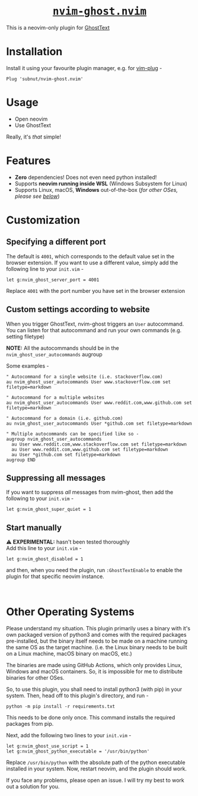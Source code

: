 <h1 align="center"><b><u><tt>nvim-ghost.nvim</tt></u></b></h1>

This is a neovim-only plugin for
[GhostText](https://github.com/GhostText/GhostText)

# Installation

Install it using your favourite plugin manager, e.g. for [vim-plug](https://github.com/junegunn/vim-plug) -

```vim
Plug 'subnut/nvim-ghost.nvim'
```

# Usage

- Open neovim
- Use GhostText

Really, it's _that_ simple!

# Features

- **Zero** dependencies! Does not even need python installed!
- Supports **neovim running inside WSL** (Windows Subsystem for Linux)
- Supports Linux, macOS, **Windows** out-of-the-box (_for other OSes, please see [below](#other_oses)_)

# Customization

## Specifying a different port

The default is `4001`, which corresponds to the default value set in the browser
extension. If you want to use a different value, simply add the following line
to your `init.vim` -

```vim
let g:nvim_ghost_server_port = 4001
```

Replace `4001` with the port number you have set in the browser extension

## Custom settings according to website

When you trigger GhostText, nvim-ghost triggers an `User` autocommand. You can
listen for that autocommand and run your own commands (e.g. setting filetype)

**NOTE:** All the autocommands should be in the `nvim_ghost_user_autocommands`
augroup

Some examples -

```vim
" Autocommand for a single website (i.e. stackoverflow.com)
au nvim_ghost_user_autocommands User www.stackoverflow.com set filetype=markdown

" Autocommand for a multiple websites
au nvim_ghost_user_autocommands User www.reddit.com,www.github.com set filetype=markdown

" Autocommand for a domain (i.e. github.com)
au nvim_ghost_user_autocommands User *github.com set filetype=markdown

" Multiple autocommands can be specified like so -
augroup nvim_ghost_user_autocommands
  au User www.reddit.com,www.stackoverflow.com set filetype=markdown
  au User www.reddit.com,www.github.com set filetype=markdown
  au User *github.com set filetype=markdown
augroup END
```

## Suppressing all messages

If you want to suppress _all_ messages from nvim-ghost, then add the following
to your `init.vim` -
```vim
let g:nvim_ghost_super_quiet = 1
```

## Start manually
:warning: **EXPERIMENTAL:** hasn't been tested thoroughly  
Add this line to your `init.vim` -
```vim
let g:nvim_ghost_disabled = 1
```
and then, when you need the plugin, run `:GhostTextEnable` to enable the plugin for that specific neovim instance.

<br>

<h1 id="other_oses">Other Operating Systems</h1>
Please understand my situation. This plugin primarily uses a binary with it's
own packaged version of python3 and comes with the required packages
pre-installed, but the binary itself needs to be made on a machine running the
same OS as the target machine. (i.e. the Linux binary needs to be built on a
Linux machine, macOS binary on macOS, etc.)

The binaries are made using GitHub Actions, which only provides Linux, Windows
and macOS containers. So, it is impossible for me to distribute binaries for
other OSes.

So, to use this plugin, you shall need to install python3 (with pip) in your
system. Then, head off to this plugin's directory, and run -
```
python -m pip install -r requirements.txt
```
This needs to be done only once. This command installs the required packages
from pip.

Next, add the following two lines to your `init.vim` -
```vim
let g:nvim_ghost_use_script = 1
let g:nvim_ghost_python_executable = '/usr/bin/python'
```
Replace `/usr/bin/python` with the absolute path of the python executable
installed in your system. Now, restart neovim, and the plugin should work.

If you face any problems, please open an issue. I will try my best to work out
a solution for you.
